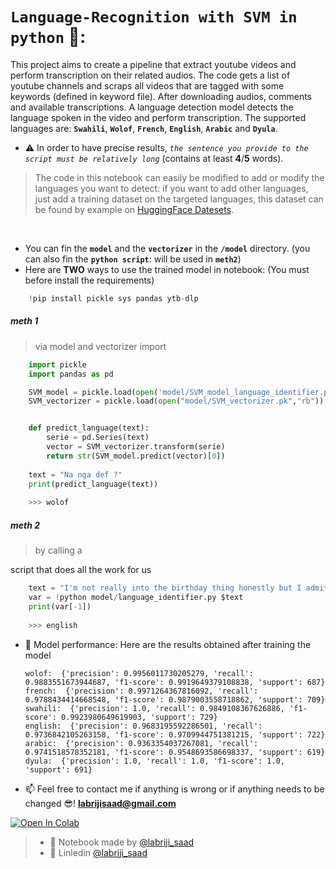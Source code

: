 # `Language-Recognition with SVM in python` 🐍:

This project aims to create a pipeline that extract youtube videos and perform transcription on their related audios. 
The code gets a list of youtube channels and scraps all videos that are tagged with some keywords (defined in keyword file). After downloading audios, comments and available transcriptions. A language detection model detects the language spoken in the video and perform transcription. The supported languages are:  **`Swahili`**, **`Wolof`**, **`French`**, **`English`**, **`Arabic`** and **`Dyula`**.
- ⚠️ In order to have precise results, _`the sentence you provide to the script must be relatively long`_ (contains at least **4**/**5** words).
> The code in this notebook can easily be modified to add or modify the languages you want to detect: if you want to add other languages, just add a training dataset on the targeted languages, this dataset can be found by example on [HuggingFace Datesets](https://huggingface.co/datasets?sort=downloads).

<br>

- You can fin the **`model`** and the **`vectorizer`** in the **`/model`** directory. (you can also fin the **`python script`**: will be used in **`meth2`**)
- Here are **TWO** ways to use the trained model in notebook: (You must before install the requirements)

```py
    !pip install pickle sys pandas ytb-dlp
```

##### meth 1
> via model and vectorizer import

```py
    import pickle
    import pandas as pd

    SVM_model = pickle.load(open('model/SVM_model_language_identifier.pkl', 'rb'))
    SVM_vectorizer = pickle.load(open("model/SVM_vectorizer.pk","rb"))


    def predict_language(text):
        serie = pd.Series(text)
        vector = SVM_vectorizer.transform(serie)
        return str(SVM_model.predict(vector)[0])
    
    text = "Na nga def ?" 
    print(predict_language(text))
    
    >>> wolof
 ```

##### meth 2
> by calling a 

script that does all the work for us

```py
    text = "I'm not really into the birthday thing honestly but I admit this was a really chill"
    var = !python model/language_identifier.py $text 
    print(var[-1])
    
    >>> english
```

- 💪 Model performance: Here are the results obtained after training the model

      wolof:  {'precision': 0.9956011730205279, 'recall': 0.9883551673944687, 'f1-score': 0.9919649379108838, 'support': 687}
      french:  {'precision': 0.9971264367816092, 'recall': 0.9788434414668548, 'f1-score': 0.9879003558718862, 'support': 709}
      swahili:  {'precision': 1.0, 'recall': 0.9849108367626886, 'f1-score': 0.9923980649619903, 'support': 729}
      english:  {'precision': 0.9683195592286501, 'recall': 0.9736842105263158, 'f1-score': 0.9709944751381215, 'support': 722}
      arabic:  {'precision': 0.9363354037267081, 'recall': 0.9741518578352181, 'f1-score': 0.9548693586698337, 'support': 619}
      dyula:  {'precision': 1.0, 'recall': 1.0, 'f1-score': 1.0, 'support': 691}

- 📫 Feel free to contact me if anything is wrong or if anything needs to be changed 😎!  **labrijisaad@gmail.com**

<a href="https://colab.research.google.com/github/labrijisaad/Language-Identifier-SVM" target="_parent"><img src="https://colab.research.google.com/assets/colab-badge.svg" alt="Open In Colab"/></a>

> - 🙌 Notebook made by [@labriji_saad](https://github.com/labrijisaad)
> - 🔗 Linledin [@labriji_saad](https://www.linkedin.com/in/labrijisaad/)
